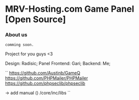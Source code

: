 # MRV-Hosting.com Game Panel [Open Source]

### About us
``
comming soon.
``


Project for you guys <3

Design: Radisic;
Panel Frontend: Gari;
Backend: Me;



``
https://github.com/Austinb/GameQ
https://github.com/PHPMailer/PHPMailer
https://github.com/phpseclib/phpseclib

   -> add manual () /core/inc/libs
``
